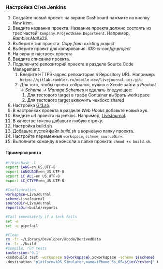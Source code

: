 ### Настройка CI на Jenkins

1. Создайте новый проект: на экране Dashboard нажмите на кнопку *New Item*.
  1. Введите название проекта. Название проекта должно состоять из трех частей: `Company.ProjectName.Department`. Например, *Rambler.Mail.iOS*.
  2. Выберите тип проекта: *Copy from existing project*
  3. Выберите проект для копирования: *iOS-ci-config-project*
2. На экране настроек проекта
  1. Введите описание проекта.
  2. Подключите репозиторий проекта в разделе Source Code Management:
      1. Введите HTTPS-адрес репозитория в Repository URL. Например: `https://gitlab.rambler.ru/mobile-dev/livejournal-ios.git`.
      2. Для того, чтобы проект собрался, нужно в Xcode зайти в *Product -> Scheme -> Manage Schemes* и сделать следующее:
          1. Для тестового target в графе Container выбрать workspace
          2. Для тестового target включить чекбокс shared
3. Настройка [GitLab](https://gitlab.rambler.ru
).
  1. В настройках проекта в разделе *Web Hooks* добавьте новый хук.
  2. Введите url проекта на jenkins. Например, [LiveJournal](http://ci.dev.rambler.ru/jenkins/project/Sup.LiveJournal.iOS).
  3. В качестве токена добавьте любую строку.
4. Настройка build.sh
  1. Добавьте пустой файл *build.sh* в корневую папку проекта.
  2. Настройте переменные `workspace`, `scheme`, `sourceDir=`.
  3. Выполните команду в консоли в папке проекта: `chmod +x build.sh`.

#### Пример скрипта

```sh
#!/bin/bash -l
export LANG=en_US.UTF-8
export LANGUAGE=en_US.UTF-8
export LC_ALL=en_US.UTF-8
export LC_CTYPE=en_US.UTF-8
 
#Configuration
workspace=LiveJournal
scheme=LiveJournal
sourceDir=LiveJournal
reportsDir=build/reports
 
#Fail immediately if a task fails
set -e
set -o pipefail
 
#Clean
rm -fr ~/Library/Developer/Xcode/DerivedData
rm -fr ./build
#Compile, run tests
iosVersion='9.1'
xcodebuild test -workspace ${workspace}.xcworkspace -scheme ${scheme} -configuration Debug \
-destination "platform=iOS Simulator,name=iPhone 5s,OS=${iosVersion}" ONLY_ACTIVE_ARCH=YES | xcpretty -c --report junit
```
